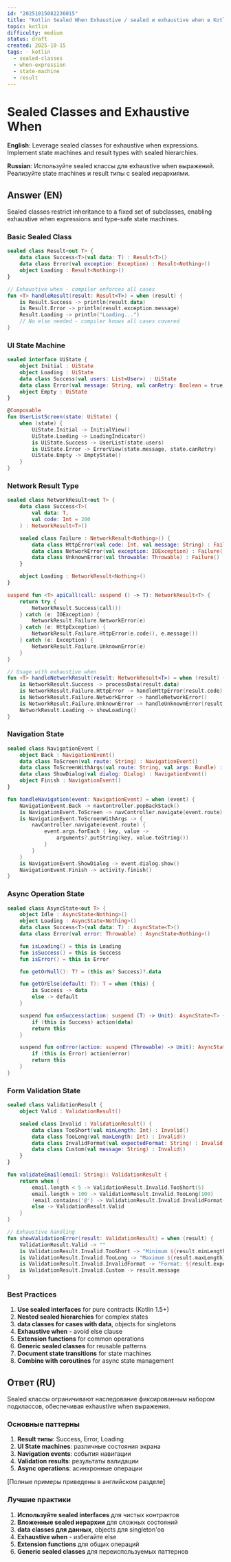 ```yaml
---
id: "20251015082236015"
title: "Kotlin Sealed When Exhaustive / sealed и exhaustive when в Kotlin"
topic: kotlin
difficulty: medium
status: draft
created: 2025-10-15
tags: - kotlin
  - sealed-classes
  - when-expression
  - state-machine
  - result
---
```

# Sealed Classes and Exhaustive When

**English**: Leverage sealed classes for exhaustive when expressions. Implement state machines and result types with sealed hierarchies.

**Russian**: Используйте sealed классы для exhaustive when выражений. Реализуйте state machines и result типы с sealed иерархиями.

## Answer (EN)

Sealed classes restrict inheritance to a fixed set of subclasses, enabling exhaustive when expressions and type-safe state machines.

### Basic Sealed Class

```kotlin
sealed class Result<out T> {
    data class Success<T>(val data: T) : Result<T>()
    data class Error(val exception: Exception) : Result<Nothing>()
    object Loading : Result<Nothing>()
}

// Exhaustive when - compiler enforces all cases
fun <T> handleResult(result: Result<T>) = when (result) {
    is Result.Success -> println(result.data)
    is Result.Error -> println(result.exception.message)
    Result.Loading -> println("Loading...")
    // No else needed - compiler knows all cases covered
}
```

### UI State Machine

```kotlin
sealed interface UiState {
    object Initial : UiState
    object Loading : UiState
    data class Success(val users: List<User>) : UiState
    data class Error(val message: String, val canRetry: Boolean = true) : UiState
    object Empty : UiState
}

@Composable
fun UserListScreen(state: UiState) {
    when (state) {
        UiState.Initial -> InitialView()
        UiState.Loading -> LoadingIndicator()
        is UiState.Success -> UserList(state.users)
        is UiState.Error -> ErrorView(state.message, state.canRetry)
        UiState.Empty -> EmptyState()
    }
}
```

### Network Result Type

```kotlin
sealed class NetworkResult<out T> {
    data class Success<T>(
        val data: T,
        val code: Int = 200
    ) : NetworkResult<T>()

    sealed class Failure : NetworkResult<Nothing>() {
        data class HttpError(val code: Int, val message: String) : Failure()
        data class NetworkError(val exception: IOException) : Failure()
        data class UnknownError(val throwable: Throwable) : Failure()
    }

    object Loading : NetworkResult<Nothing>()
}

suspend fun <T> apiCall(call: suspend () -> T): NetworkResult<T> {
    return try {
        NetworkResult.Success(call())
    } catch (e: IOException) {
        NetworkResult.Failure.NetworkError(e)
    } catch (e: HttpException) {
        NetworkResult.Failure.HttpError(e.code(), e.message())
    } catch (e: Exception) {
        NetworkResult.Failure.UnknownError(e)
    }
}

// Usage with exhaustive when
fun <T> handleNetworkResult(result: NetworkResult<T>) = when (result) {
    is NetworkResult.Success -> processData(result.data)
    is NetworkResult.Failure.HttpError -> handleHttpError(result.code)
    is NetworkResult.Failure.NetworkError -> handleNetworkError()
    is NetworkResult.Failure.UnknownError -> handleUnknownError(result.throwable)
    NetworkResult.Loading -> showLoading()
}
```

### Navigation State

```kotlin
sealed class NavigationEvent {
    object Back : NavigationEvent()
    data class ToScreen(val route: String) : NavigationEvent()
    data class ToScreenWithArgs(val route: String, val args: Bundle) : NavigationEvent()
    data class ShowDialog(val dialog: Dialog) : NavigationEvent()
    object Finish : NavigationEvent()
}

fun handleNavigation(event: NavigationEvent) = when (event) {
    NavigationEvent.Back -> navController.popBackStack()
    is NavigationEvent.ToScreen -> navController.navigate(event.route)
    is NavigationEvent.ToScreenWithArgs -> {
        navController.navigate(event.route) {
            event.args.forEach { key, value ->
                arguments?.putString(key, value.toString())
            }
        }
    }
    is NavigationEvent.ShowDialog -> event.dialog.show()
    NavigationEvent.Finish -> activity.finish()
}
```

### Async Operation State

```kotlin
sealed class AsyncState<out T> {
    object Idle : AsyncState<Nothing>()
    object Loading : AsyncState<Nothing>()
    data class Success<T>(val data: T) : AsyncState<T>()
    data class Error(val error: Throwable) : AsyncState<Nothing>()

    fun isLoading() = this is Loading
    fun isSuccess() = this is Success
    fun isError() = this is Error

    fun getOrNull(): T? = (this as? Success)?.data

    fun getOrElse(default: T): T = when (this) {
        is Success -> data
        else -> default
    }

    suspend fun onSuccess(action: suspend (T) -> Unit): AsyncState<T> {
        if (this is Success) action(data)
        return this
    }

    suspend fun onError(action: suspend (Throwable) -> Unit): AsyncState<T> {
        if (this is Error) action(error)
        return this
    }
}
```

### Form Validation State

```kotlin
sealed class ValidationResult {
    object Valid : ValidationResult()

    sealed class Invalid : ValidationResult() {
        data class TooShort(val minLength: Int) : Invalid()
        data class TooLong(val maxLength: Int) : Invalid()
        data class InvalidFormat(val expectedFormat: String) : Invalid()
        data class Custom(val message: String) : Invalid()
    }
}

fun validateEmail(email: String): ValidationResult {
    return when {
        email.length < 5 -> ValidationResult.Invalid.TooShort(5)
        email.length > 100 -> ValidationResult.Invalid.TooLong(100)
        !email.contains('@') -> ValidationResult.Invalid.InvalidFormat("email@domain.com")
        else -> ValidationResult.Valid
    }
}

// Exhaustive handling
fun showValidationError(result: ValidationResult) = when (result) {
    ValidationResult.Valid -> ""
    is ValidationResult.Invalid.TooShort -> "Minimum ${result.minLength} characters"
    is ValidationResult.Invalid.TooLong -> "Maximum ${result.maxLength} characters"
    is ValidationResult.Invalid.InvalidFormat -> "Format: ${result.expectedFormat}"
    is ValidationResult.Invalid.Custom -> result.message
}
```

### Best Practices

1. **Use sealed interfaces** for pure contracts (Kotlin 1.5+)
2. **Nested sealed hierarchies** for complex states
3. **data classes for cases with data**, objects for singletons
4. **Exhaustive when** - avoid else clause
5. **Extension functions** for common operations
6. **Generic sealed classes** for reusable patterns
7. **Document state transitions** for state machines
8. **Combine with coroutines** for async state management

## Ответ (RU)

Sealed классы ограничивают наследование фиксированным набором подклассов, обеспечивая exhaustive when выражения.

### Основные паттерны

1. **Result типы**: Success, Error, Loading
2. **UI State machines**: различные состояния экрана
3. **Navigation events**: события навигации
4. **Validation results**: результаты валидации
5. **Async operations**: асинхронные операции

[Полные примеры приведены в английском разделе]

### Лучшие практики

1. **Используйте sealed interfaces** для чистых контрактов
2. **Вложенные sealed иерархии** для сложных состояний
3. **data classes для данных**, objects для singleton'ов
4. **Exhaustive when** - избегайте else
5. **Extension functions** для общих операций
6. **Generic sealed classes** для переиспользуемых паттернов
